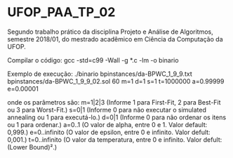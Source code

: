 # UFOP_PAA_TP_02
Segundo trabalho prático da disciplina Projeto e Análise de Algoritmos, semestre 2018/01, do mestrado acadêmico em Ciência da Computação da UFOP.

Compilar o código:
    gcc -std=c99 -Wall -g *.c -lm -o binario
    
Exemplo de execução:
    ./binario bpinstances/da-BPWC_1_9_9.txt bpinstances/da-BPWC_1_9_9_02.sol 60 m=1 d=1 s=1 t=1000000 a=0.99999 e=0.00001
    
onde os parâmetros são:
     m=1|2|3        (Informe 1 para First-Fit, 2 para Best-Fit ou 3 para Worst-Fit.)
     s=0|1          (Informe 0 para não executar o simulated annealing ou 1 para executá-lo.)
     d=0|1          (Informe 0 para não ordenar os itens ou 1 para ordenar.)
     a=0..1         (O valor de alpha, entre 0 e 1. Valor default: 0,999.)
     e=0..infinito  (O valor de epsilon, entre 0 e infinito. Valor defult: 0,001.)
     t=0..infinito  (O valor da temperatura, entre 0 e infinito. Valor defult: (Lower Bound)².)
